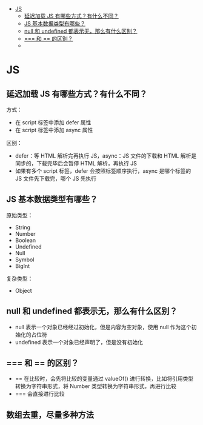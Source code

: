 - [JS](#js)
  - [延迟加载 JS 有哪些方式？有什么不同？](#延迟加载-js-有哪些方式有什么不同)
  - [JS 基本数据类型有哪些？](#js-基本数据类型有哪些)
  - [null 和 undefined 都表示无，那么有什么区别？](#null-和-undefined-都表示无那么有什么区别)
  - [=== 和 == 的区别？](#-和--的区别)
  - [](#)


# JS

## 延迟加载 JS 有哪些方式？有什么不同？

方式：
- 在 script 标签中添加 defer 属性
- 在 script 标签中添加 async 属性

区别：

- defer：等 HTML 解析完再执行 JS，async：JS 文件的下载和 HTML 解析是同步的，下载完毕后会暂停 HTML 解析，再执行 JS
- 如果有多个 script 标签，defer 会按照标签顺序执行，async 是哪个标签的 JS 文件先下载完，哪个 JS 先执行

## JS 基本数据类型有哪些？

原始类型：

- String
- Number
- Boolean
- Undefined
- Null
- Symbol
- BigInt

复杂类型：

- Object

## null 和 undefined 都表示无，那么有什么区别？

- null 表示一个对象已经经过初始化，但是内容为空对象，使用 null 作为这个初始化的占位符
- undefined 表示一个对象已经声明了，但是没有初始化

## === 和 == 的区别？

- == 在比较时，会先将比较的变量通过 valueOf() 进行转换，比如将引用类型转换为字符串形式，将 Number 类型转换为字符串形式，再进行比较
- === 会直接进行比较

## 数组去重，尽量多种方法

